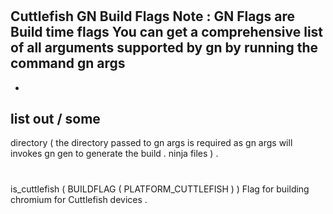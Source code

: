 #
Cuttlefish
GN
Build
Flags
Note
:
GN
Flags
are
Build
time
flags
You
can
get
a
comprehensive
list
of
all
arguments
supported
by
gn
by
running
the
command
gn
args
-
-
list
out
/
some
-
directory
(
the
directory
passed
to
gn
args
is
required
as
gn
args
will
invokes
gn
gen
to
generate
the
build
.
ninja
files
)
.
#
#
is_cuttlefish
(
BUILDFLAG
(
PLATFORM_CUTTLEFISH
)
)
Flag
for
building
chromium
for
Cuttlefish
devices
.
